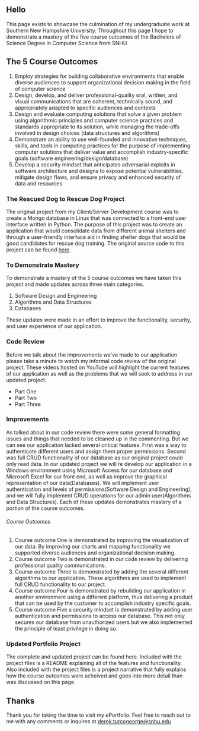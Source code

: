## Hello
This page exists to showcase the culmination of my undergraduate work at Southern New Hampshire University. Throughout this page I hope to demonstrate a mastery of the five course outcomes of the Bachelors of Science Degree in Computer Science from SNHU.

## The 5 Course Outcomes
1. Employ strategies for building collaborative environments that enable diverse audiences to support organizational decision making in the field of computer science 
2. Design, develop, and deliver professional-quality oral, written, and visual communications that are coherent, technically sound, and appropriately adapted to specific audiences and contexts
3. Design and evaluate computing solutions that solve a given problem using algorithmic principles and computer science practices and standards appropriate to its solution, while managing the trade-offs involved in design choices (data structures and algorithms) 
4. Demonstrate an ability to use well-founded and innovative techniques, skills, and tools in computing practices for the purpose of implementing computer solutions that deliver value and accomplish industry-specific goals (software engineering/design/database) 
5. Develop a security mindset that anticipates adversarial exploits in software architecture and designs to expose potential vulnerabilities, mitigate design flaws, and ensure privacy and enhanced security of data and resources 

### The Rescued Dog to Rescue Dog Project
The original project from my Client/Server Development course was to create a Mongo database in Linux that was connected to a front-end user interface written in Python.  The purpose of this project was to create an application that would consolidate data from different animal shelters and through a user-friendly interface aid in finding shelter dogs that would be good candidates for rescue dog training.
The original source code to this project can be found [here](https://github.com/Munky74/CS-330-Computational-Graphics/blob/main/CS-330%20Final%20Project%20Derek%20T.zip).

### To Demonstrate Mastery
To demonstrate a mastery of the 5 course outcomes we have taken this project and made updates across three main categories.  
1. Software Design and Engineering
2. Algorithms and Data Structures
3. Databases

These updates were made in an effort to improve the functionality, security, and user experience of our application.  

### Code Review
Before we talk about the improvements we've made to our application please take a minute to watch my informal code review of the original project. These videos hosted on YouTube will highlight the current features of our application as well as the problems that we will seek to address in our updated project.
* Part One
* Part Two
* Part Three

### Improvements
As talked about in our code review there were some general formatting issues and things that needed to be cleaned up in the commenting.  But we can see our application lacked several critical features.  First was a way to authenticate different users and assign them proper permissions.  Second was full CRUD functionality of our database as our original project could only read data.  In our updated project we will re develop our application in a Windows environment using Microsoft Access for our database and Microsoft Excel for our front end, as well as improve the graphical representation of our data(Databases).  We will implement user authentication and levels of permissions(Software Design and Engineering), and we will fully implement CRUD operations for our admin user(Algorithms and Data Structures).
Each of these updates demonstrates mastery of a portion of the course outcomes.

###### Course Outcomes
1. Course outcome One is demonstrated by improving the visualization of our data. By improving our charts and mapping functionality we supported diverse audiences and organizational decision making.
2. Course outcome Two is demonstrated in our code review by delivering professional quality communications.
3. Course outcome Three is demonstrated by adding the several different algorithms to our application.  These algorithms are used to implement full CRUD functionality to our project.
4. Course outcome Four is demonstrated by rebuilding our application in another environment using a different platform, thus delivering a product that can be used by the customer to accomplish industry specific goals.
5. Course outcome Five a security mindset is demonstrated by adding user authentication and permissions to access our database. This not only secures our database from unauthorized users but we also implemented the principle of least privilege in doing so.

### Updated Portfolio Project
The complete and updated project can be found here.  Included with the project files is a README explaining all of the features and functionality.  Also included with the project files is a project narrative that fully explains how the course outcomes were acheived and goes into more detail than was discussed on this page.

## Thanks
Thank you for taking the time to visit my ePortfolio. Feel free to reach out to me with any comments or inquires at
derek.turcogeorge@snhu.edu
